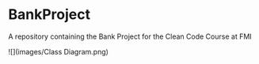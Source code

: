 # BankProject
A repository containing the Bank Project for the Clean Code Course at FMI

![](images/Class Diagram.png)
